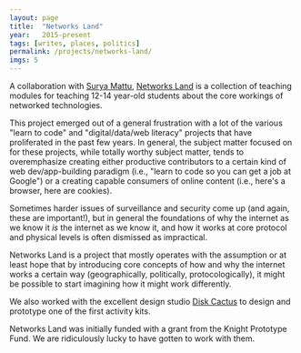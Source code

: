 ```yaml
---
layout: page
title:  "Networks Land"
year:   2015-present
tags: [writes, places, politics]
permalink: /projects/networks-land/
imgs: 5
---
```


A collaboration with [Surya Mattu](http://suryamattu.com), [Networks Land](http://networks.land) is a collection of teaching modules for teaching 12-14 year-old students about the core workings of networked technologies. 

This project emerged out of a general frustration with a lot of the various "learn to code" and "digital/data/web literacy" projects that have proliferated in the past few years. In general, the subject matter focused on for these projects, while totally worthy subject matter, tends to overemphasize creating either productive contributors to a certain kind of web dev/app-building paradigm (i.e., "learn to code so you can get a job at Google") or a creating capable consumers of online content (i.e., here's a browser, here are cookies). 

Sometimes harder issues of surveillance and security come up (and again, these are important!), but in general the foundations of why the internet as we know it *is* the internet as we know it, and how it works at core protocol and physical levels is often dismissed as impractical. 

Networks Land is a project that mostly operates with the assumption or at least hope that by introducing core concepts of how and why the internet works a certain way (geographically, politically, protocologically), it might be possible to start imagining how it might work differently. 

We also worked with the excellent design studio [Disk Cactus](http://diskcact.us) to design and prototype one of the first activity kits. 

Networks Land was initially funded with a grant from the Knight Prototype Fund. We are ridiculously lucky to have gotten to work with them.